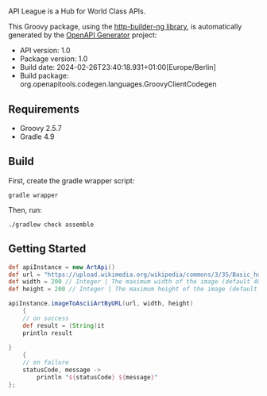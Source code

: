 # 

API League is a Hub for World Class APIs.

This Groovy package, using the [http-builder-ng library](https://http-builder-ng.github.io/http-builder-ng/), is automatically generated by the [OpenAPI Generator](https://openapi-generator.tech) project:

- API version: 1.0
- Package version: 1.0
- Build date: 2024-02-26T23:40:18.931+01:00[Europe/Berlin]
- Build package: org.openapitools.codegen.languages.GroovyClientCodegen

## Requirements

* Groovy 2.5.7
* Gradle 4.9

## Build

First, create the gradle wrapper script:

```
gradle wrapper
```

Then, run:

```
./gradlew check assemble
```

## Getting Started


```groovy
def apiInstance = new ArtApi()
def url = "https://upload.wikimedia.org/wikipedia/commons/3/35/Basic_human_drawing.png" // String | The URL to the image.
def width = 200 // Integer | The maximum width of the image (default 400, max. 500).
def height = 200 // Integer | The maximum height of the image (default 400, max. 500).

apiInstance.imageToAsciiArtByURL(url, width, height)
    {
    // on success
    def result = (String)it
    println result
    
}
    {
    // on failure
    statusCode, message ->
        println "${statusCode} ${message}"
};
```

